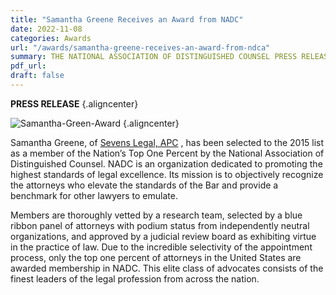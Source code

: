 ```yaml
---
title: "Samantha Greene Receives an Award from NADC"
date: 2022-11-08
categories: Awards
url: "/awards/samantha-greene-receives-an-award-from-ndca"
summary: THE NATIONAL ASSOCIATION OF DISTINGUISHED COUNSEL PRESS RELEASE Samantha Greene, of Sevens Legal, APC, has been selected to the 2015 list as a member of the Nation’s Top One Percent by the National Association of Distinguished Counsel.  NADC is an organization dedicated to promoting the highest standards of legal excellence.  Its mission is to objectively
pdf_url: 
draft: false
---
```


**PRESS RELEASE**
{.aligncenter}


![Samantha-Green-Award](/img/Samantha-Green-Award.png "Samantha-Green-Award")
{.aligncenter}

Samantha Greene, of [Sevens Legal, APC](https://www.sevenslegal.com/ "Sevens Legal, APC") , has been selected to the 2015 list as a member of the Nation’s Top One Percent by the National Association of Distinguished Counsel.  NADC is an organization dedicated to promoting the highest standards of legal excellence.  Its mission is to objectively recognize the attorneys who elevate the standards of the Bar and provide a benchmark for other lawyers to emulate.

Members are thoroughly vetted by a research team, selected by a blue ribbon panel of attorneys with podium status from independently neutral organizations, and approved by a judicial review board as exhibiting virtue in the practice of law.  Due to the incredible selectivity of the appointment process, only the top one percent of attorneys in the United States are awarded membership in NADC.  This elite class of advocates consists of the finest leaders of the legal profession from across the nation.